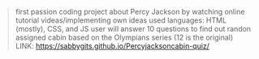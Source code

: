 > first passion coding project about Percy Jackson by watching online tutorial videas/implementing own ideas 
> used languages: HTML (mostly), CSS, and JS
> user will answer 10 questions to find out randon assigned cabin based on the Olympians series (12 is the original)
LINK: https://sabbygits.github.io/Percyjacksoncabin-quiz/

